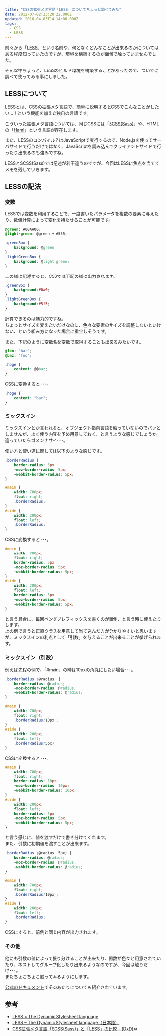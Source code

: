 ```yaml
---
title: "CSSの拡張メタ言語「LESS」についてちょっと調べてみた"
date: 2012-07-02T23:20:22.000Z
updated: 2016-04-03T14:14:06.000Z
tags: 
  - CSS
  - LESS
---
```


前々から「[LESS](http://lesscss.org/)」という名前や、何となくどんなことが出来るのかについてはある程度知っていたのですが、環境を構築するのが面倒で触っていませんでした。

そんな中ちょっと、LESSのビルド環境を構築することがあったので、ついでに調べて使ってみる事にしました。


## LESSについて

LESSとは、CSSの拡張メタ言語で、簡単に説明するとCSSでこんなことがしたい…！という機能を加えた独自の言語です。

こういった拡張メタ言語については、同じCSSには「[SCSS(Sass)](http://sass-lang.com/)」や、HTMLの「[Haml](http://haml.info/)」という言語が存在します。

また、LESSのコンパイル？はJavaScriptで実行するので、Node.jsを使ってサーバサイドで行うだけではなく、JavaScriptを読み込んでクライアントサイドで行ったり出来るのも強みですね。

LESSとSCSS(Sass)では記述が若干違うのですが、今回はLESSに焦点を当ててメモを残していきます。


## LESSの記法

### 変数

LESSでは変数を利用することで、一度書いたパラメータを複数の要素に与えたり、数値計算によって変化を持たせることが可能です。

```css
@green: #00AA00;
@light-green: @green + #555;

.greenBox {
	background: @green;
}
.lightGreenBox {
	background: @light-green;
}
```

上の様に記述すると、CSSでは下記の様に出力されます。

```css
.greenBox {
	background:#0a0;
}
.lightGreenBox {
	background:#5f5;
}
```

計算できるのは魅力的ですね。  
 ちょっとサイズを変えたいだけなのに、色々な要素のサイズを調整しないといけない、という組み方になった場合に重宝しそうです。

また、下記のように変数名を変数で取得することも出来るみたいです。

```css
@foo: "bar";
@baz: "foo";

.hoge {
	content: @@baz;
}
```

CSSに変換すると･･･。

```css
.hoge {
	content: "bar";
}
```

### ミックスイン

ミックスインとか言われると、オブジェクト指向言語を触っていないのでパッとしませんが、よく使う内容を予め用意しておく、と言うような感じでしょうか。違っていたらゴメンナサイ･･･。

使い方と使い道に関しては以下のような感じです。

```css
.borderRadius {
	border-radius: 5px;
	-moz-border-radius: 5px;
	-webkit-border-radius: 5px;
}

#main {
	width: 700px;
	float: right;
	.borderRadius;
}
#side {
	width: 200px;
	float: left;
	.borderRadius;
}
```

CSSに変換すると･･･。

```css
#main {
	width: 700px;
	float: right;
	border-radius: 5px;
	-moz-border-radius: 5px;
	-webkit-border-radius: 5px;
}
#side {
	width: 200px;
	float: left;
	border-radius: 5px;
	-moz-border-radius: 5px;
	-webkit-border-radius: 5px;
}
```

と言う具合に、毎回ベンダプレフィックスを書くのが面倒、と言う時に使えたりします。  
 上の例で言うと正直クラスを用意して当て込んだ方が分かりやすいと思いますが、ミックスインの利点として「引数」を与えることが出来ることが挙げられます。

### ミックスイン（引数）

例えば先程の例で、「#main」の時は10pxの角丸にしたい場合･･･。

```css
.borderRadius (@radius) {
	border-radius: @radius;
	-moz-border-radius: @radius;
	-webkit-border-radius: @radius;
}

#main {
	width: 700px;
	float: right;
	.borderRadius(10px);
}
#side {
	width: 200px;
	float: left;
	.borderRadius(5px);
}
```

CSSに変換すると･･･。

```css
#main {
	width: 700px;
	float: right;
	border-radius: 10px;
	-moz-border-radius: 10px;
	-webkit-border-radius: 10px;
}
#side {
	width: 200px;
	float: left;
	border-radius: 5px;
	-moz-border-radius: 5px;
	-webkit-border-radius: 5px;
}
```

と言う感じに、値を渡すだけで書き分けてくれます。  
 また、引数に初期値を渡すことが出来ます。

```css
.borderRadius (@radius: 5px) {
	border-radius: @radius;
	-moz-border-radius: @radius;
	-webkit-border-radius: @radius;
}

#main {
	width: 700px;
	float: right;
	.borderRadius(10px);
}
#side {
	width: 200px;
	float: left;
	.borderRadius;
}
```

CSSにすると、前例と同じ内容が出力されます。

### その他

他にも引数の値によって振り分けることが出来たり、関数が色々と用意されていたり、ネストしてグループ化したり出来るようなのですが、今回は触りだけ･･･。  
 またちょこちょこ触ってみるようにします。

[公式のドキュメント](http://less-ja.studiomohawk.com/#docs)でそのあたりについても紹介されています。


## 参考

- [LESS « The Dynamic Stylesheet language](http://lesscss.org/)
- [LESS – The Dynamic Stylesheet language（日本語）](http://less-ja.studiomohawk.com/)
- [CSS拡張メタ言語「SCSS(Sass)」と「LESS」の比較 – (DxD)∞](http://dxd8.com/archives/217/)